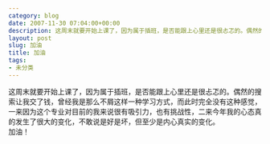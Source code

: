 ```yaml
---
category: blog
date: 2007-11-30 07:04:00+00:00
description: 这周末就要开始上课了，因为属于插班，是否能跟上心里还是很忐忑的。偶然的搜索让我交
layout: post
slug: 加油
title: 加油
tags:
- 未分类
---
```


这周末就要开始上课了，因为属于插班，是否能跟上心里还是很忐忑的。偶然的搜索让我交了钱，曾经我是那么不屑这样一种学习方式，而此时完全没有这种感觉，一来因为这个专业对目前的我来说很有吸引力，也有挑战性，二来今年我的心态真的发生了很大的变化，不敢说是好是坏，但至少是内心真实的变化。  
加油！
